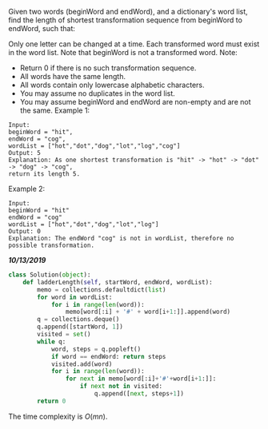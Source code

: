 Given two words (beginWord and endWord), and a dictionary's word list, find the length of shortest transformation sequence from beginWord to endWord, such that:

Only one letter can be changed at a time.
Each transformed word must exist in the word list. Note that beginWord is not a transformed word.
Note:
- Return 0 if there is no such transformation sequence.
- All words have the same length.
- All words contain only lowercase alphabetic characters.
- You may assume no duplicates in the word list.
- You may assume beginWord and endWord are non-empty and are not the same.
Example 1:
```
Input:
beginWord = "hit",
endWord = "cog",
wordList = ["hot","dot","dog","lot","log","cog"]
Output: 5
Explanation: As one shortest transformation is "hit" -> "hot" -> "dot" -> "dog" -> "cog",
return its length 5.
```

Example 2:
```
Input:
beginWord = "hit"
endWord = "cog"
wordList = ["hot","dot","dog","lot","log"]
Output: 0
Explanation: The endWord "cog" is not in wordList, therefore no possible transformation.
```

***10/13/2019***
```python
class Solution(object):
    def ladderLength(self, startWord, endWord, wordList):
        memo = collections.defaultdict(list)
        for word in wordList:
            for i in range(len(word)):
                memo[word[:i] + '#' + word[i+1:]].append(word)
        q = collections.deque()
        q.append([startWord, 1])
        visited = set()
        while q:
            word, steps = q.popleft()
            if word == endWord: return steps
            visited.add(word)
            for i in range(len(word)):
                for next in memo[word[:i]+'#'+word[i+1:]]:
                    if next not in visited:
                        q.append([next, steps+1])
        return 0
 ```
The time complexity is $O(mn)$.
